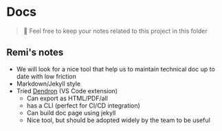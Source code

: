 
# Docs

> 🌟 Feel free to keep your notes related to this project in this folder

## Remi's notes

- We will look for a nice tool that help us to maintain technical doc up to date with low friction
- Markdown/Jekyll style
- Tried [Dendron](https://www.dendron.so/) (VS Code extension)
  - Can export as HTML/PDF/all
  - has a CLI (perfect for CI/CD integration)
  - Can build doc page using jekyll
  - Nice tool, but should be adopted widely by the team to be useful
